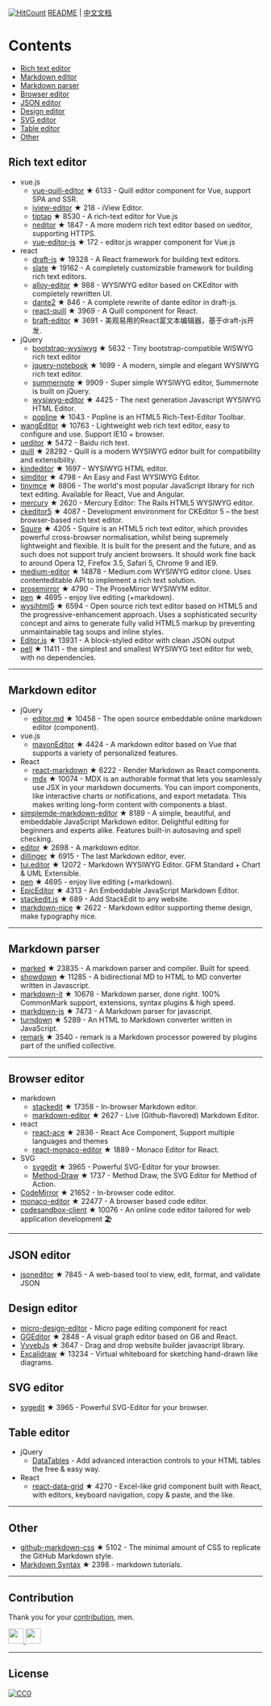 [![HitCount](http://hits.dwyl.com/xjh22222228/awesome-web-editor.svg)](http://hits.dwyl.com/xjh22222228/awesome-web-editor) [README](README.md) | [中文文档](README_zh-CN.md)# Contents- [Rich text editor](#Rich-text-editor)- [Markdown editor](#Markdown-editor)- [Markdown parser](#Markdown-parser)- [Browser editor](#Browser-editor)- [JSON editor](#JSON-editor)- [Design editor](#Design-editor)- [SVG editor](#SVG-editor)- [Table editor](#Table-editor)- [Other](#Other)## Rich text editor- vue.js  - [vue-quill-editor](https://github.com/surmon-china/vue-quill-editor) ★ 6133 - Quill editor component for Vue, support SPA and SSR.  - [iview-editor](https://github.com/iview/iview-editor) ★ 218 - iView Editor.  - [tiptap](https://github.com/heyscrumpy/tiptap) ★ 8530 - A rich-text editor for Vue.js  - [neditor](https://github.com/notadd/neditor) ★ 1847 - A more modern rich text editor based on ueditor, supporting HTTPS.  - [vue-editor-js](https://github.com/ChangJoo-Park/vue-editor-js) ★ 172 - editor.js wrapper component for Vue.js- react  - [draft-js](https://github.com/facebook/draft-js) ★ 19328 - A React framework for building text editors.  - [slate](https://github.com/ianstormtaylor/slate) ★ 19162 - A completely customizable framework for building rich text editors.  - [alloy-editor](https://github.com/liferay/alloy-editor/) ★ 988 - WYSIWYG editor based on CKEditor with completely rewritten UI.  - [dante2](https://github.com/michelson/dante2) ★ 846 - A complete rewrite of dante editor in draft-js.  - [react-quill](https://github.com/zenoamaro/react-quill) ★ 3969 - A Quill component for React.  - [braft-editor](https://github.com/margox/braft-editor) ★ 3691 - 美观易用的React富文本编辑器，基于draft-js开发.- jQuery  - [bootstrap-wysiwyg](https://github.com/mindmup/bootstrap-wysiwyg/) ★ 5632 - Tiny bootstrap-compatible WISWYG rich text editor  - [jquery-notebook](https://github.com/raphaelcruzeiro/jquery-notebook) ★ 1699 - A modern, simple and elegant WYSIWYG rich text editor.  - [summernote](https://github.com/summernote/summernote) ★ 9909 - Super simple WYSIWYG editor, Summernote is built on jQuery.  - [wysiwyg-editor](https://github.com/froala/wysiwyg-editor) ★ 4425 - The next generation Javascript WYSIWYG HTML Editor.  - [popline](https://github.com/kenshin54/popline) ★ 1043 - Popline is an HTML5 Rich-Text-Editor Toolbar.- [wangEditor](https://github.com/wangeditor-team/wangEditor) ★ 10763 - Lightweight web rich text editor, easy to configure and use. Support IE10 + browser.- [ueditor](https://github.com/fex-team/ueditor) ★ 5472 - Baidu rich text.- [quill](https://github.com/quilljs/quill) ★ 28292 - Quill is a modern WYSIWYG editor built for compatibility and extensibility.- [kindeditor](https://github.com/kindsoft/kindeditor) ★ 1697 - WYSIWYG HTML editor.- [simditor](https://github.com/mycolorway/simditor) ★ 4798 - An Easy and Fast WYSIWYG Editor.- [tinymce](https://github.com/tinymce/tinymce) ★ 8806 - The world's most popular JavaScript library for rich text editing. Available for React, Vue and Angular.- [mercury](https://github.com/jejacks0n/mercury) ★ 2620 - Mercury Editor: The Rails HTML5 WYSIWYG editor.- [ckeditor5](https://github.com/ckeditor/ckeditor5) ★ 4087 - Development environment for CKEditor 5 – the best browser-based rich text editor.- [Squire](https://github.com/neilj/Squire) ★ 4205 - Squire is an HTML5 rich text editor, which provides powerful cross-browser normalisation, whilst being supremely lightweight and flexible. It is built for the present and the future, and as such does not support truly ancient browsers. It should work fine back to around Opera 12, Firefox 3.5, Safari 5, Chrome 9 and IE9.- [medium-editor](https://github.com/yabwe/medium-editor) ★ 14878 - Medium.com WYSIWYG editor clone. Uses contenteditable API to implement a rich text solution.- [prosemirror](https://github.com/ProseMirror/prosemirror) ★ 4790 - The ProseMirror WYSIWYM editor.- [pen](https://github.com/sofish/pen) ★ 4695 - enjoy live editing (+markdown).- [wysihtml5](https://github.com/xing/wysihtml5) ★ 6594 - Open source rich text editor based on HTML5 and the progressive-enhancement approach. Uses a sophisticated security concept and aims to generate fully valid HTML5 markup by preventing unmaintainable tag soups and inline styles.- [Editor.js](https://github.com/codex-team/editor.js) ★ 13931 - A block-styled editor with clean JSON output- [pell](https://github.com/jaredreich/pell) ★ 11411 - the simplest and smallest WYSIWYG text editor for web, with no dependencies.---## Markdown editor- jQuery  - [editor.md](https://github.com/pandao/editor.md) ★ 10458 - The open source embeddable online markdown editor (component).- vue.js  - [mavonEditor](https://github.com/hinesboy/mavonEditor) ★ 4424 - A markdown editor based on Vue that supports a variety of personalized features.- React  - [react-markdown](https://github.com/remarkjs/react-markdown) ★ 6222 - Render Markdown as React components.  - [mdx](https://github.com/mdx-js/mdx) ★ 10074 - MDX is an authorable format that lets you seamlessly use JSX in your markdown documents. You can import components, like interactive charts or notifications, and export metadata. This makes writing long-form content with components a blast.- [simplemde-markdown-editor](https://github.com/sparksuite/simplemde-markdown-editor) ★ 8189 -  A simple, beautiful, and embeddable JavaScript Markdown editor. Delightful editing for beginners and experts alike. Features built-in autosaving and spell checking.- [editor](https://github.com/lepture/editor) ★ 2698 - A markdown editor.- [dillinger](https://github.com/joemccann/dillinger) ★ 6915 - The last Markdown editor, ever.- [tui.editor](https://github.com/nhnent/tui.editor) ★ 12072 - Markdown WYSIWYG Editor. GFM Standard + Chart & UML Extensible.- [pen](https://github.com/sofish/pen) ★ 4695 - enjoy live editing (+markdown).- [EpicEditor](https://github.com/OscarGodson/EpicEditor) ★ 4313 - An Embeddable JavaScript Markdown Editor.- [stackedit.js](https://github.com/benweet/stackedit.js) ★ 689 - Add StackEdit to any website.- [markdown-nice](https://github.com/mdnice/markdown-nice) ★ 2622 - Markdown editor supporting theme design, make typography nice.---## Markdown parser- [marked](https://github.com/markedjs/marked) ★ 23835 - A markdown parser and compiler. Built for speed.- [showdown](https://github.com/showdownjs/showdown) ★ 11285 - A bidirectional MD to HTML to MD converter written in Javascript.- [markdown-it](https://github.com/markdown-it/markdown-it) ★ 10678 - Markdown parser, done right. 100% CommonMark support, extensions, syntax plugins & high speed.- [markdown-js](https://github.com/evilstreak/markdown-js) ★ 7473 - A Markdown parser for javascript.- [turndown](https://github.com/domchristie/turndown) ★ 5289 - An HTML to Markdown converter written in JavaScript.- [remark](https://github.com/remarkjs/remark) ★ 3540 - remark is a Markdown processor powered by plugins part of the unified collective.---## Browser editor- markdown  - [stackedit](https://github.com/benweet/stackedit) ★ 17358 - In-browser Markdown editor.  - [markdown-editor](https://github.com/jbt/markdown-editor) ★ 2627 - Live (Github-flavored) Markdown Editor.- react  - [react-ace](https://github.com/securingsincity/react-ace) ★ 2836 - React Ace Component, Support multiple languages and themes  - [react-monaco-editor](https://github.com/react-monaco-editor/react-monaco-editor) ★ 1889 - Monaco Editor for React.- SVG  - [svgedit](https://github.com/SVG-Edit/svgedit) ★ 3965 - Powerful SVG-Editor for your browser.  - [Method-Draw](https://github.com/methodofaction/Method-Draw) ★ 1737 - Method Draw, the SVG Editor for Method of Action.- [CodeMirror](https://github.com/codemirror/CodeMirror) ★ 21652 - In-browser code editor.- [monaco-editor](https://github.com/Microsoft/monaco-editor) ★ 22477 - A browser based code editor.- [codesandbox-client](https://github.com/codesandbox/codesandbox-client) ★ 10076 - An online code editor tailored for web application development 🏖️---## JSON editor- [jsoneditor](https://github.com/josdejong/jsoneditor) ★ 7845 - A web-based tool to view, edit, format, and validate JSON## Design editor- [micro-design-editor](https://github.com/xjh22222228/micro-design-editor) - Micro page editing component for react- [GGEditor](https://github.com/alibaba/GGEditor) ★ 2848 - A visual graph editor based on G6 and React.- [VvvebJs](https://github.com/givanz/VvvebJs) ★ 3647 - Drag and drop website builder javascript library.- [Excalidraw](https://github.com/excalidraw/excalidraw) ★ 13234 - Virtual whiteboard for sketching hand-drawn like diagrams.## SVG editor- [svgedit](https://github.com/SVG-Edit/svgedit) ★ 3965 - Powerful SVG-Editor for your browser.## Table editor- jQuery  - [DataTables](https://datatables.net/) - Add advanced interaction controlsto your HTML tables the free & easy way.- React  - [react-data-grid](https://github.com/adazzle/react-data-grid) ★ 4270 - Excel-like grid component built with React, with editors, keyboard navigation, copy & paste, and the like.---## Other- [github-markdown-css](https://github.com/sindresorhus/github-markdown-css) ★ 5102 - The minimal amount of CSS to replicate the GitHub Markdown style.- [Markdown Syntax](https://github.com/younghz/Markdown) ★ 2398 - markdown tutorials.---## ContributionThank you for your [contribution](https://github.com/xjh22222228/awesome-web-editor/issues), men.<a href="https://github.com/1c7/">  <img src="https://avatars1.githubusercontent.com/u/1804755?s=460&v=4" width="30px" height="30px" /></a><a href="https://github.com/ChangJoo-Park/">  <img src="https://avatars1.githubusercontent.com/u/1451365?s=460&v=4" width="30px" height="30px" /></a>---## License[![CC0](http://mirrors.creativecommons.org/presskit/buttons/88x31/svg/cc-zero.svg)](https://creativecommons.org/publicdomain/zero/1.0/)